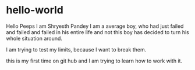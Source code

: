 # hello-world

Hello Peeps
  I am Shryesth Pandey
  I am a average boy, who had just failed and failed and failed in his entire life
  and not this boy has decided to turn his whole situation around.
  
  I am trying to test my limits, because I want to break them.
  
  this is my first time on git hub and I am trying to learn how to work with it.
  
  
